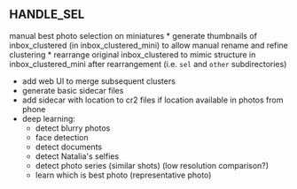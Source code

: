 ## HANDLE_SEL
manual best photo selection on miniatures
    * generate thumbnails of inbox_clustered (in inbox_clustered_mini) to
allow manual rename and refine clustering
    * rearrange original inbox_clustered to mimic structure in
inbox_clustered_mini after rearrangement (i.e. `sel` and `other`
subdirectories)

* add web UI to merge subsequent clusters
* generate basic sidecar files
* add sidecar with location to cr2 files if location available in photos
from phone
* deep learning:
    * detect blurry photos
    * face detection
    * detect documents
    * detect Natalia's selfies
    * detect photo series (similar shots) (low resolution comparison?)
    * learn which is best photo (representative photo)
